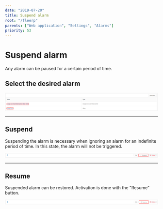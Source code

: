 ```yaml
---
date: "2019-07-20"
title: Suspend alarm
root: "/fleerp"
parents: ["Web application", "Settings", "Alarms"]
priority: 53
---
```


# Suspend alarm

Any alarm can be paused for a certain period of time.

## Select the desired alarm

![alarms](suspend-alarm-en.png)

---

## Suspend

Suspending the alarm is necessary when ignoring an alarm for an indefinite period of time.
In this state, the alarm will not be triggered.

![alarms](suspend-button-en.png)

---

## Resume

Suspended alarm can be restored. Activation is done with the "Resume" button.

![alarms](resume-button-en.png)
